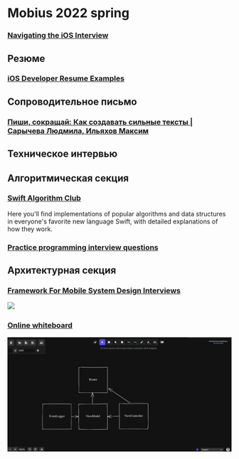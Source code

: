 # Mobius 2022 spring
### [Navigating the iOS Interview](https://www.raywenderlich.com/10625296-navigating-the-ios-interview)

## Резюме
### [iOS Developer Resume Examples](https://www.raywenderlich.com/2617-ios-developer-resume-examples)

## Сопроводительное письмо
### [Пиши, сокращай: Как создавать сильные тексты | Сарычева Людмила, Ильяхов Максим](https://www.ozon.ru/product/pishi-sokrashchay-kak-sozdavat-silnye-teksty-sarycheva-lyudmila-ilyahov-maksim-241182327/?sh=3gKP97ZF4g)

## Техническое интервью
## Алгоритмическая секция
### [Swift Algorithm Club](https://github.com/raywenderlich/swift-algorithm-club)
Here you'll find implementations of popular algorithms and data structures in everyone's favorite new language Swift, with detailed explanations of how they work.

### [Practice programming interview questions](https://www.interviewcake.com)

## Архитектурная секция
### [Framework For Mobile System Design Interviews](https://github.com/weeeBox/mobile-system-design)

![](https://github.com/weeeBox/mobile-system-design/blob/master/images/twitter-feed-high-level-diagram.svg)

### [Online whiteboard](https://excalidraw.com)
![](Resources/excalidraw.png)
